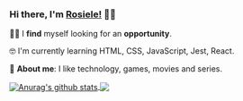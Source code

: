 ### Hi there, I'm [Rosiele!](https://www.linkedin.com/in/rosieledavid/) 👋🏾

 🕵️‍♀️ I **find** myself looking for an **opportunity**.
 
 🤓 I'm currently learning HTML, CSS, JavaScript, Jest, React.

 💬 **About me**: I like technology, games, movies and series.
 
<a href="https://github.com/rosids/">
  <img align="center" src="https://github-readme-stats.vercel.app/api?username=rosids&show_icons=true&include_all_commits=true&theme=dark" alt="Anurag's github stats" />
</a>

<a href="https://github.com/rosids/trybe-exercises">
  <img align="center" src="https://github-readme-stats.vercel.app/api/top-langs/?username=rosids&layout=compact&theme=dark" />
</a>